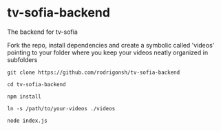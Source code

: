# tv-sofia-backend
The backend for tv-sofia

Fork the repo, install dependencies and create a symbolic called 
'videos' pointing to your folder where you keep your videos neatly 
organized in subfolders


    git clone https://github.com/rodrigonsh/tv-sofia-backend
    
    cd tv-sofia-backend
    
    npm install
    
    ln -s /path/to/your-videos ./videos
    
    node index.js
